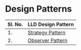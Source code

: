 # Design Patterns

|**Sl. No.**| **LLD Design Pattern** | 
|--------------------|------------------------------------|
|1. | [Strategy Pattern](https://github.com/Shubham-Nahar-Java-Coder/System-Design/tree/master/LLD/Strategy_Design_Pattern) |
|2. | [Observer Pattern](https://github.com/Shubham-Nahar-Java-Coder/System-Design/tree/master/LLD/Strategy_Design_Pattern) |

